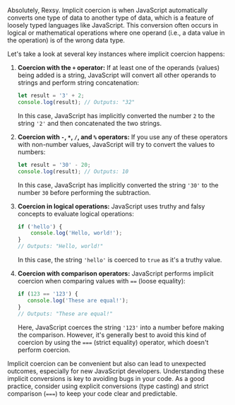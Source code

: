 Absolutely, Rexsy. Implicit coercion is when JavaScript automatically converts one type of data to another type of data, which is a feature of loosely typed languages like JavaScript. This conversion often occurs in logical or mathematical operations where one operand (i.e., a data value in the operation) is of the wrong data type.

Let's take a look at several key instances where implicit coercion happens:

1. **Coercion with the `+` operator:** If at least one of the operands (values) being added is a string, JavaScript will convert all other operands to strings and perform string concatenation:

   ```javascript
   let result = '3' + 2;
   console.log(result); // Outputs: "32"
   ```

   In this case, JavaScript has implicitly converted the number `2` to the string `'2'` and then concatenated the two strings.

2. **Coercion with `-`, `*`, `/`, and `%` operators:** If you use any of these operators with non-number values, JavaScript will try to convert the values to numbers:

   ```javascript
   let result = '30' - 20;
   console.log(result); // Outputs: 10
   ```

   In this case, JavaScript has implicitly converted the string `'30'` to the number `30` before performing the subtraction.

3. **Coercion in logical operations:** JavaScript uses truthy and falsy concepts to evaluate logical operations:

   ```javascript
   if ('hello') { 
       console.log('Hello, world!'); 
   }
   // Outputs: "Hello, world!"
   ```

   In this case, the string `'hello'` is coerced to `true` as it's a truthy value.

4. **Coercion with comparison operators:** JavaScript performs implicit coercion when comparing values with `==` (loose equality):

   ```javascript
   if (123 == '123') {
      console.log('These are equal!');
   }
   // Outputs: "These are equal!"
   ```

   Here, JavaScript coerces the string `'123'` into a number before making the comparison. However, it's generally best to avoid this kind of coercion by using the `===` (strict equality) operator, which doesn't perform coercion.

Implicit coercion can be convenient but also can lead to unexpected outcomes, especially for new JavaScript developers. Understanding these implicit conversions is key to avoiding bugs in your code. As a good practice, consider using explicit conversions (type casting) and strict comparison (`===`) to keep your code clear and predictable.
